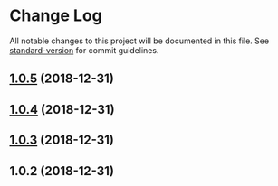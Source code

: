 # Change Log

All notable changes to this project will be documented in this file. See [standard-version](https://github.com/conventional-changelog/standard-version) for commit guidelines.

<a name="1.0.5"></a>
## [1.0.5](https://github.com/lilling/subscriber/compare/v1.0.4...v1.0.5) (2018-12-31)



<a name="1.0.4"></a>
## [1.0.4](https://github.com/lilling/subscriber/compare/v1.0.3...v1.0.4) (2018-12-31)



<a name="1.0.3"></a>
## [1.0.3](https://github.com/lilling/subscriber/compare/v1.0.2...v1.0.3) (2018-12-31)



<a name="1.0.2"></a>
## 1.0.2 (2018-12-31)

